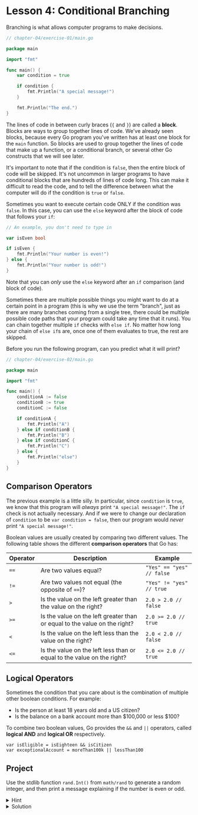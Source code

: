 # Lesson 4: Conditional Branching

Branching is what allows computer programs to make decisions.

```go
// chapter-04/exercise-01/main.go

package main

import "fmt"

func main() {
    var condition = true

    if condition {
        fmt.Println("A special message!")
    }

    fmt.Println("The end.")
}
```

The lines of code in between curly braces (`{` and `}`) are called a **block**.
Blocks are ways to group together lines of code. We've already seen blocks,
because every Go program you've written has at least one block for the `main`
function. So blocks are used to group together the lines of code that make up
a function, or a conditional branch, or several other Go constructs that we
will see later.

It's important to note that if the condition is `false`, then the entire block
of code will be skipped. It's not uncommon in larger programs to have
conditional blocks that are hundreds of lines of code long. This can make it
difficult to read the code, and to tell the difference between what the
computer will do if the condition is `true` or `false`.

Sometimes you want to execute certain code ONLY if the condition was `false`.
In this case, you can use the `else` keyword after the block of code that
follows your `if`:

```go
// An example, you don't need to type in

var isEven bool

if isEven {
    fmt.Println("Your number is even!")
} else {
    fmt.Println("Your number is odd!")
}
```

Note that you can *only* use the `else` keyword after an `if` comparison (and
block of code).

Sometimes there are multiple possible things you might want to do at a certain
point in a program (this is why we use the term "branch", just as there are
many branches coming from a single tree, there could be multiple possible code
paths that your program could take any time that it runs). You can chain
together multiple `if` checks with `else if`. No matter how long your chain of
`else if`s are, once one of them evaluates to true, the rest are skipped.

Before you run the following program, can you predict what it will print?

```go
// chapter-04/exercise-02/main.go

package main

import "fmt"

func main() {
    conditionA := false
    conditionB := true
    conditionC := false

    if conditionA {
        fmt.Println("A")
    } else if conditionB {
        fmt.Println("B")
    } else if conditionC {
        fmt.Println("C")
    } else {
        fmt.Println("else")
    }
}
```

## Comparison Operators

The previous example is a little silly. In particular, since `condition` is
`true`, we know that this program will *always* print `"A special message!"`.
The `if` check is not actually necessary. And if we were to change our
declaration of `condition` to be `var condition = false`, then our program
would *never* print `"A special message!"`.

Boolean values are usually created by comparing two different values. The
following table shows the different **comparison operators** that Go has:

|Operator|Description|Example|
|--|--|--|
|`==`|Are two values equal?|`"Yes" == "yes" // false`|
|`!=`|Are two values not equal (the opposite of `==`)?|`"Yes" != "yes" // true`|
|`>`|Is the value on the left greater than the value on the right?|`2.0 > 2.0 // false`|
|`>=`|Is the value on the left greater than or equal to the value on the right?|`2.0 >= 2.0 // true`|
|`<`|Is the value on the left less than the value on the right?|`2.0 < 2.0 // false`|
|`<=`|Is the value on the left less than or equal to the value on the right?|`2.0 <= 2.0 // true`|

## Logical Operators

Sometimes the condition that you care about is the combination of multiple
other boolean conditions. For example:

- Is the person at least 18 years old and a US citizen?
- Is the balance on a bank account more than $100,000 or less $100?

To combine two boolean values, Go provides the `&&` and `||` operators, called
**logical AND** and **logical OR** respectively.

```
var isEligible = isEighteen && isCitizen
var exceptionalAccount = moreThan100k || lessThan100
```

## Project

Use the stdlib function `rand.Int()` from `math/rand` to generate a random
integer, and then print a message explaining if the number is even or odd.

<details>
<summary>Hint</summary>
Think back to chapter-02/exercise-02 on arithmetic.
</details>

<details>
<summary>Solution</summary>
```go


```
</details>
